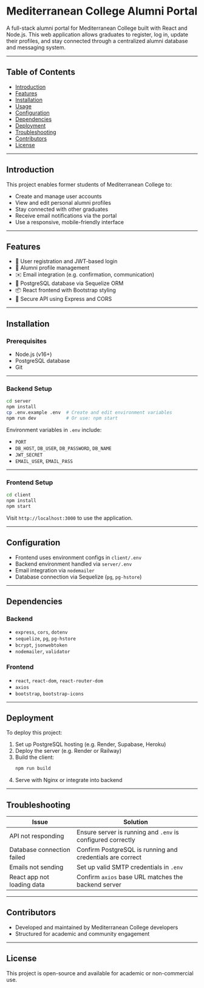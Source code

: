 
# Mediterranean College Alumni Portal

A full-stack alumni portal for Mediterranean College built with React and Node.js. This web application allows graduates to register, log in, update their profiles, and stay connected through a centralized alumni database and messaging system.

---

## Table of Contents

- [Introduction](#introduction)
- [Features](#features)
- [Installation](#installation)
- [Usage](#usage)
- [Configuration](#configuration)
- [Dependencies](#dependencies)
- [Deployment](#deployment)
- [Troubleshooting](#troubleshooting)
- [Contributors](#contributors)
- [License](#license)

---

## Introduction

This project enables former students of Mediterranean College to:

- Create and manage user accounts
- View and edit personal alumni profiles
- Stay connected with other graduates
- Receive email notifications via the portal
- Use a responsive, mobile-friendly interface

---

## Features

- 🔐 User registration and JWT-based login
- 📄 Alumni profile management
- ✉️ Email integration (e.g. confirmation, communication)
- 🧰 PostgreSQL database via Sequelize ORM
- 📦 React frontend with Bootstrap styling
- 🔁 Secure API using Express and CORS

---

## Installation

### Prerequisites

- Node.js (v16+)
- PostgreSQL database
- Git

---

### Backend Setup

```bash
cd server
npm install
cp .env.example .env  # Create and edit environment variables
npm run dev           # Or use: npm start
```

Environment variables in `.env` include:

- `PORT`
- `DB_HOST`, `DB_USER`, `DB_PASSWORD`, `DB_NAME`
- `JWT_SECRET`
- `EMAIL_USER`, `EMAIL_PASS`

---

### Frontend Setup

```bash
cd client
npm install
npm start
```

Visit `http://localhost:3000` to use the application.

---

## Configuration

- Frontend uses environment configs in `client/.env`
- Backend environment handled via `server/.env`
- Email integration via `nodemailer`
- Database connection via Sequelize (`pg`, `pg-hstore`)

---

## Dependencies

### Backend

- `express`, `cors`, `dotenv`
- `sequelize`, `pg`, `pg-hstore`
- `bcrypt`, `jsonwebtoken`
- `nodemailer`, `validator`

### Frontend

- `react`, `react-dom`, `react-router-dom`
- `axios`
- `bootstrap`, `bootstrap-icons`

---

## Deployment

To deploy this project:

1. Set up PostgreSQL hosting (e.g. Render, Supabase, Heroku)
2. Deploy the server (e.g. Render or Railway)
3. Build the client:
   ```bash
   npm run build
   ```
4. Serve with Nginx or integrate into backend

---

## Troubleshooting

| Issue                      | Solution                                                                 |
|----------------------------|--------------------------------------------------------------------------|
| API not responding         | Ensure server is running and `.env` is configured correctly              |
| Database connection failed | Confirm PostgreSQL is running and credentials are correct                |
| Emails not sending         | Set up valid SMTP credentials in `.env`                                  |
| React app not loading data | Confirm `axios` base URL matches the backend server                      |

---

## Contributors

- Developed and maintained by Mediterranean College developers
- Structured for academic and community engagement

---

## License

This project is open-source and available for academic or non-commercial use.

